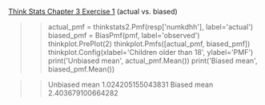 [Think Stats Chapter 3 Exercise 1](http://greenteapress.com/thinkstats2/html/thinkstats2004.html#toc31) (actual vs. biased)

>> actual_pmf = thinkstats2.Pmf(resp['numkdhh'], label='actual')
>> biased_pmf = BiasPmf(pmf, label='observed')
>> thinkplot.PrePlot(2)
>> thinkplot.Pmfs([actual_pmf, biased_pmf])
>> thinkplot.Config(xlabel='Children older than 18', ylabel='PMF')
>> print('Unbiased mean', actual_pmf.Mean())
>> print('Biased mean', biased_pmf.Mean())

>> Unbiased mean 1.024205155043831
>> Biased mean 2.403679100664282
